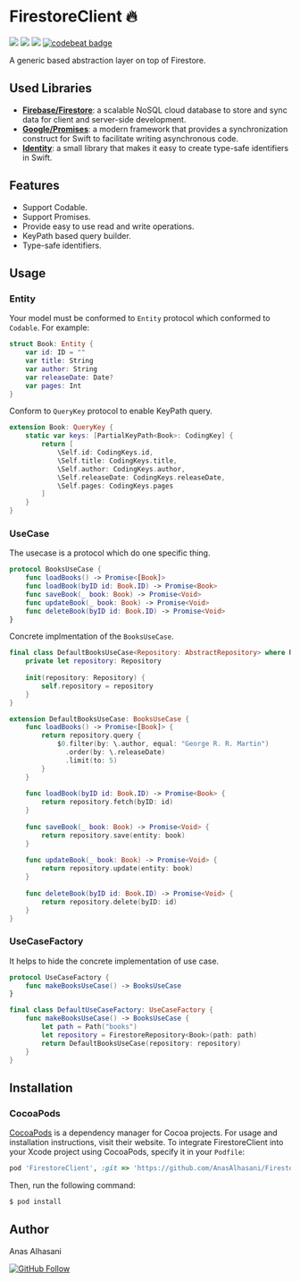 # FirestoreClient 🔥

<p align="justify">
    <img src="https://app.bitrise.io/app/e3bc37ec74219dc7/status.svg?token=QIzG7rPS8Vd1F2Bc8uDScw&branch=master" />
    <img src="https://img.shields.io/badge/Swift-5.1-orange.svg" />
    <img src="https://img.shields.io/badge/Platforms-iOS%20%7C%20watchOS-blue.svg?style=flat" />
    <a href="https://codebeat.co/projects/github-com-anasalhasani-firestoreclient-master">
        <img alt="codebeat badge" src="https://codebeat.co/badges/392c2fcd-7cfa-4f10-90ae-aef00c98e0f7" />
    </a>
</p>

A generic based abstraction layer on top of Firestore.

## Used Libraries

- [**Firebase/Firestore**](https://firebase.google.com/docs/firestore): a scalable NoSQL cloud database to store and sync data for client and server-side development.
- [**Google/Promises**](https://github.com/google/promises): a modern framework that provides a synchronization construct for Swift to facilitate writing asynchronous code.
- [**Identity**](https://github.com/JohnSundell/Identity): a small library that makes it easy to create type-safe identifiers in Swift.

## Features

- Support Codable.
- Support Promises.
- Provide easy to use read and write operations.
- KeyPath based query builder.
- Type-safe identifiers.

## Usage

### Entity

Your model must be conformed to `Entity` protocol which conformed to `Codable`. 
For example:
```swift
struct Book: Entity {
    var id: ID = ""
    var title: String
    var author: String
    var releaseDate: Date?
    var pages: Int
}
```

Conform to `QueryKey` protocol to enable KeyPath query.

```swift
extension Book: QueryKey {
    static var keys: [PartialKeyPath<Book>: CodingKey] {
        return [
            \Self.id: CodingKeys.id,
            \Self.title: CodingKeys.title,
            \Self.author: CodingKeys.author,
            \Self.releaseDate: CodingKeys.releaseDate,
            \Self.pages: CodingKeys.pages
        ]
    }
}
```
### UseCase

The usecase is a protocol which do one specific thing.

```swift
protocol BooksUseCase {
    func loadBooks() -> Promise<[Book]>
    func loadBook(byID id: Book.ID) -> Promise<Book>
    func saveBook(_ book: Book) -> Promise<Void>
    func updateBook(_ book: Book) -> Promise<Void>
    func deleteBook(byID id: Book.ID) -> Promise<Void>
}
``` 

Concrete implmentation of the `BooksUseCase`.

```swift
final class DefaultBooksUseCase<Repository: AbstractRepository> where Repository.Value == Book {
    private let repository: Repository
    
    init(repository: Repository) {
        self.repository = repository
    }
}

extension DefaultBooksUseCase: BooksUseCase {
    func loadBooks() -> Promise<[Book]> {
        return repository.query {
            $0.filter(by: \.author, equal: "George R. R. Martin")
              .order(by: \.releaseDate)
              .limit(to: 5)
        }
    }
    
    func loadBook(byID id: Book.ID) -> Promise<Book> {
        return repository.fetch(byID: id)
    }
    
    func saveBook(_ book: Book) -> Promise<Void> {
        return repository.save(entity: book)
    }
    
    func updateBook(_ book: Book) -> Promise<Void> {
        return repository.update(entity: book)
    }
    
    func deleteBook(byID id: Book.ID) -> Promise<Void> {
        return repository.delete(byID: id)
    }
}
```
### UseCaseFactory 

It helps to hide the concrete implementation of use case.

```swift
protocol UseCaseFactory {
    func makeBooksUseCase() -> BooksUseCase
}

final class DefaultUseCaseFactory: UseCaseFactory {
    func makeBooksUseCase() -> BooksUseCase {
        let path = Path("books")
        let repository = FirestoreRepository<Book>(path: path)
        return DefaultBooksUseCase(repository: repository)
    }
}
```

## Installation

### CocoaPods

[CocoaPods](https://cocoapods.org) is a dependency manager for Cocoa projects. For usage and installation instructions, visit their website. To integrate FirestoreClient into your Xcode project using CocoaPods, specify it in your `Podfile`:

```ruby
pod 'FirestoreClient', :git => 'https://github.com/AnasAlhasani/FirestoreClient'
```

Then, run the following command:

```bash
$ pod install
```

## Author

Anas Alhasani

[![GitHub Follow](https://img.shields.io/github/followers/AnasAlhasani.svg?style=social&label=Follow)](https://github.com/AnasAlhasani)
